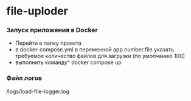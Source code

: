 ﻿# file-uploder

### Запуск приложения в Docker
- Перейти в папку проекта 
- в docker-compose.yml в переменной app.number.file указать требуемое количество файлов для загрузки (по умолчанию 100)
- выполнить команду^ docker compose up

### Файл логов
/logs/load-file-logger.log
